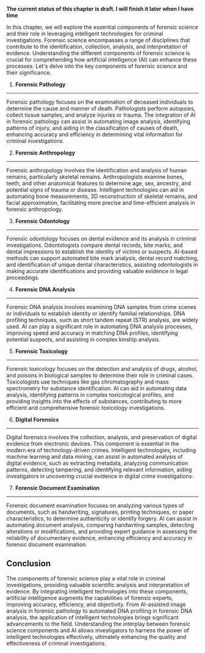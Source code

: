 **The current status of this chapter is draft. I will finish it later when I have time**

In this chapter, we will explore the essential components of forensic science and their role in leveraging intelligent technologies for criminal investigations. Forensic science encompasses a range of disciplines that contribute to the identification, collection, analysis, and interpretation of evidence. Understanding the different components of forensic science is crucial for comprehending how artificial intelligence (AI) can enhance these processes. Let's delve into the key components of forensic science and their significance.

1. **Forensic Pathology**
-------------------------

Forensic pathology focuses on the examination of deceased individuals to determine the cause and manner of death. Pathologists perform autopsies, collect tissue samples, and analyze injuries or trauma. The integration of AI in forensic pathology can assist in automating image analysis, identifying patterns of injury, and aiding in the classification of causes of death, enhancing accuracy and efficiency in determining vital information for criminal investigations.

2. **Forensic Anthropology**
----------------------------

Forensic anthropology involves the identification and analysis of human remains, particularly skeletal remains. Anthropologists examine bones, teeth, and other anatomical features to determine age, sex, ancestry, and potential signs of trauma or disease. Intelligent technologies can aid in automating bone measurements, 3D reconstruction of skeletal remains, and facial approximation, facilitating more precise and time-efficient analysis in forensic anthropology.

3. **Forensic Odontology**
--------------------------

Forensic odontology focuses on dental evidence and its analysis in criminal investigations. Odontologists compare dental records, bite marks, and dental impressions to establish the identity of victims or suspects. AI-based methods can support automated bite mark analysis, dental record matching, and identification of unique dental characteristics, assisting odontologists in making accurate identifications and providing valuable evidence in legal proceedings.

4. **Forensic DNA Analysis**
----------------------------

Forensic DNA analysis involves examining DNA samples from crime scenes or individuals to establish identity or identify familial relationships. DNA profiling techniques, such as short tandem repeat (STR) analysis, are widely used. AI can play a significant role in automating DNA analysis processes, improving speed and accuracy in matching DNA profiles, identifying potential suspects, and assisting in complex kinship analysis.

5. **Forensic Toxicology**
--------------------------

Forensic toxicology focuses on the detection and analysis of drugs, alcohol, and poisons in biological samples to determine their role in criminal cases. Toxicologists use techniques like gas chromatography and mass spectrometry for substance identification. AI can aid in automating data analysis, identifying patterns in complex toxicological profiles, and providing insights into the effects of substances, contributing to more efficient and comprehensive forensic toxicology investigations.

6. **Digital Forensics**
------------------------

Digital forensics involves the collection, analysis, and preservation of digital evidence from electronic devices. This component is essential in the modern era of technology-driven crimes. Intelligent technologies, including machine learning and data mining, can assist in automated analysis of digital evidence, such as extracting metadata, analyzing communication patterns, detecting tampering, and identifying relevant information, aiding investigators in uncovering crucial evidence in digital crime investigations.

7. **Forensic Document Examination**
------------------------------------

Forensic document examination focuses on analyzing various types of documents, such as handwriting, signatures, printing techniques, or paper characteristics, to determine authenticity or identify forgery. AI can assist in automating document analysis, comparing handwriting samples, detecting alterations or modifications, and providing expert guidance in assessing the reliability of documentary evidence, enhancing efficiency and accuracy in forensic document examination.

Conclusion
----------

The components of forensic science play a vital role in criminal investigations, providing valuable scientific analysis and interpretation of evidence. By integrating intelligent technologies into these components, artificial intelligence augments the capabilities of forensic experts, improving accuracy, efficiency, and objectivity. From AI-assisted image analysis in forensic pathology to automated DNA profiling in forensic DNA analysis, the application of intelligent technologies brings significant advancements to the field. Understanding the interplay between forensic science components and AI allows investigators to harness the power of intelligent technologies effectively, ultimately enhancing the quality and effectiveness of criminal investigations.
